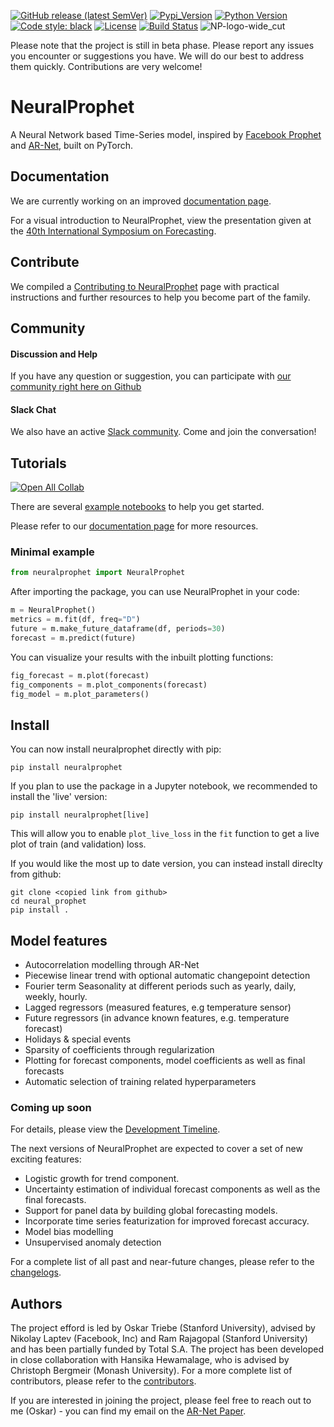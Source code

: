 [![GitHub release (latest SemVer)](https://img.shields.io/github/v/release/ourownstory/neural_prophet?logo=github)](https://github.com/ourownstory/neural_prophet/releases)
[![Pypi_Version](https://img.shields.io/pypi/v/neuralprophet.svg)](https://pypi.python.org/pypi/neuralprophet)
[![Python Version](https://img.shields.io/badge/python-3.6+-blue?logo=python)](https://www.python.org/)
[![Code style: black](https://img.shields.io/badge/code%20style-black-000000.svg)](https://github.com/psf/black)
[![License](https://img.shields.io/badge/license-MIT-brightgreen)](https://opensource.org/licenses/MIT)
[![Build Status](https://travis-ci.com/santeFXneo/neural_prophet.svg?branch=master)](https://travis-ci.com/santeFXneo/neural_prophet)
![NP-logo-wide_cut](https://user-images.githubusercontent.com/21246060/111388960-6c367e80-866d-11eb-91c1-46f2c0d21879.PNG)


Please note that the project is still in beta phase. Please report any issues you encounter or suggestions you have. We will do our best to address them quickly. Contributions are very welcome!

# NeuralProphet
A Neural Network based Time-Series model, inspired by [Facebook Prophet](https://github.com/facebook/prophet) and [AR-Net](https://github.com/ourownstory/AR-Net), built on PyTorch.

## Documentation
We are currently working on an improved [documentation page](http:/neuralprophet.com).

For a visual introduction to NeuralProphet, view the presentation given at the [40th International Symposium on Forecasting](notes/Presented_at_International_Symposium_on_Forecasting.pdf).

## Contribute
We compiled a [Contributing to NeuralProphet](CONTRIBUTING.md) page with practical instructions and further resources to help you become part of the family. 

## Community
#### Discussion and Help
If you have any question or suggestion, you can participate with [our community right here on Github](https://github.com/ourownstory/neural_prophet/discussions)

#### Slack Chat
We also have an active [Slack community](https://join.slack.com/t/neuralprophet/shared_invite/zt-sgme2rw3-3dCH3YJ_wgg01IXHoYaeCg). Come and join the conversation!

## Tutorials
[![Open All Collab](https://colab.research.google.com/assets/colab-badge.svg)](https://colab.research.google.com/github/ourownstory/neural_prophet)

There are several [example notebooks](https://github.com/ourownstory/neural_prophet/tree/master/example_notebooks) to help you get started.

Please refer to our [documentation page](https://ourownstory.github.io/neural_prophet/) for more resources.

### Minimal example
```python
from neuralprophet import NeuralProphet
```
After importing the package, you can use NeuralProphet in your code:
```python
m = NeuralProphet()
metrics = m.fit(df, freq="D")
future = m.make_future_dataframe(df, periods=30)
forecast = m.predict(future)
```
You can visualize your results with the inbuilt plotting functions:
```python
fig_forecast = m.plot(forecast)
fig_components = m.plot_components(forecast)
fig_model = m.plot_parameters()
```

## Install
You can now install neuralprophet directly with pip:
```shell
pip install neuralprophet
```
If you plan to use the package in a Jupyter notebook, we recommended to install the 'live' version:
```shell
pip install neuralprophet[live]
```
This will allow you to enable `plot_live_loss` in the `fit` function to get a live plot of train (and validation) loss.

If you would like the most up to date version, you can instead install direclty from github:
```shell
git clone <copied link from github>
cd neural_prophet
pip install .
```

## Model features
* Autocorrelation modelling through AR-Net
* Piecewise linear trend with optional automatic changepoint detection
* Fourier term Seasonality at different periods such as yearly, daily, weekly, hourly.
* Lagged regressors (measured features, e.g temperature sensor)
* Future regressors (in advance known features, e.g. temperature forecast)
* Holidays & special events
* Sparsity of coefficients through regularization
* Plotting for forecast components, model coefficients as well as final forecasts
* Automatic selection of training related hyperparameters

### Coming up soon
For details, please view the [Development Timeline](notes/development_timeline.md).

The next versions of NeuralProphet are expected to cover a set of new exciting features:

* Logistic growth for trend component.
* Uncertainty estimation of individual forecast components as well as the final forecasts. 
* Support for panel data by building global forecasting models.
* Incorporate time series featurization for improved forecast accuracy.
* Model bias modelling
* Unsupervised anomaly detection

For a complete list of all past and near-future changes, please refer to the [changelogs](changelogs.md).


## Authors
The project efford is led by Oskar Triebe (Stanford University), advised by Nikolay Laptev (Facebook, Inc) and Ram Rajagopal (Stanford University) and has been partially funded by Total S.A. The project has been developed in close collaboration with Hansika Hewamalage, who is advised by Christoph Bergmeir (Monash University). For a more complete list of contributors, please refer to the [contributors](contributors.md).

If you are interested in joining the project, please feel free to reach out to me (Oskar) - you can find my email on the [AR-Net Paper](https://arxiv.org/pdf/1911.12436.pdf).
